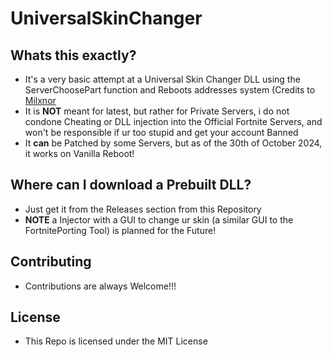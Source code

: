 # UniversalSkinChanger

## Whats this exactly?
- It's a very basic attempt at a Universal Skin Changer DLL using the ServerChoosePart function and Reboots addresses system (Credits to [Milxnor](https://github.com/milxnor)
- It is **NOT** meant for latest, but rather for Private Servers, i do not condone Cheating or DLL injection into the Official Fortnite Servers, and won't be responsible if ur too stupid and get your account Banned
- It **can** be Patched by some Servers, but as of the 30th of October 2024, it works on Vanilla Reboot!

## Where can I download a Prebuilt DLL?
- Just get it from the Releases section from this Repository
- **NOTE** a Injector with a GUI to change ur skin (a similar GUI to the FortnitePorting Tool) is planned for the Future!

## Contributing
- Contributions are always Welcome!!!

## License
- This Repo is licensed under the MIT License
